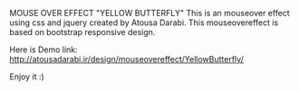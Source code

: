 MOUSE OVER EFFECT "YELLOW BUTTERFLY"
This is an mouseover effect using css and jquery created by Atousa Darabi.
This mouseovereffect is based on bootstrap responsive design.

Here is Demo link:
http://atousadarabi.ir/design/mouseovereffect/YellowButterfly/

Enjoy it :)

